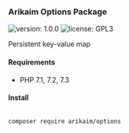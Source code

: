 ### Arikaim Options Package
![version: 1.0.0](https://img.shields.io/github/release/arikaim/options.svg)
![license: GPL3](https://img.shields.io/badge/License-GPLv3-blue.svg)
   
Persistent key-value map 
  
  
#### Requirements 
  * PHP 7.1, 7.2, 7.3


#### Install

```bash

composer require arikaim/options

```
